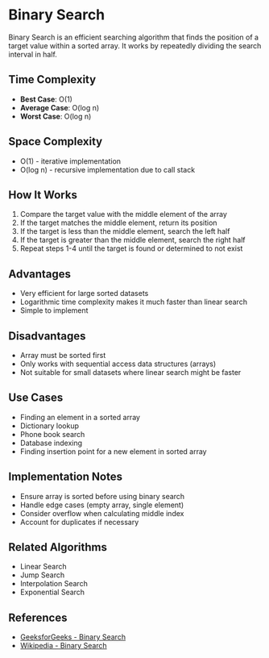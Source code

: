 # Binary Search

Binary Search is an efficient searching algorithm that finds the position of a target value within a sorted array. It works by repeatedly dividing the search interval in half.

## Time Complexity
- **Best Case**: O(1)
- **Average Case**: O(log n)
- **Worst Case**: O(log n)

## Space Complexity
- O(1) - iterative implementation
- O(log n) - recursive implementation due to call stack

## How It Works
1. Compare the target value with the middle element of the array
2. If the target matches the middle element, return its position
3. If the target is less than the middle element, search the left half
4. If the target is greater than the middle element, search the right half
5. Repeat steps 1-4 until the target is found or determined to not exist

## Advantages
- Very efficient for large sorted datasets
- Logarithmic time complexity makes it much faster than linear search
- Simple to implement

## Disadvantages
- Array must be sorted first
- Only works with sequential access data structures (arrays)
- Not suitable for small datasets where linear search might be faster

## Use Cases
- Finding an element in a sorted array
- Dictionary lookup
- Phone book search
- Database indexing
- Finding insertion point for a new element in sorted array

## Implementation Notes
- Ensure array is sorted before using binary search
- Handle edge cases (empty array, single element)
- Consider overflow when calculating middle index
- Account for duplicates if necessary

## Related Algorithms
- Linear Search
- Jump Search
- Interpolation Search
- Exponential Search

## References

- [GeeksforGeeks - Binary Search](https://www.geeksforgeeks.org/binary-search/)
- [Wikipedia - Binary Search](https://en.wikipedia.org/wiki/Binary_search_algorithm)
